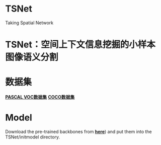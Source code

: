 # TSNet
Taking Spatial Network
# TSNet：空间上下文信息挖掘的小样本图像语义分割
# 数据集
[**PASCAL VOC数据集**](http://host.robots.ox.ac.uk/pascal/VOC/voc2012/)
[**COCO数据集**](https://cocodataset.org/#download)
# Model
Download the pre-trained backbones from [**here**](https://mailnwpueducn-my.sharepoint.com/personal/langchunbo_mail_nwpu_edu_cn/_layouts/15/onedrive.aspx?id=%2Fpersonal%2Flangchunbo%5Fmail%5Fnwpu%5Fedu%5Fcn%2FDocuments%2FFSS%2Fbackbones%2Ezip&parent=%2Fpersonal%2Flangchunbo%5Fmail%5Fnwpu%5Fedu%5Fcn%2FDocuments%2FFSS&ga=1)) and put them into the TSNet/initmodel directory.
